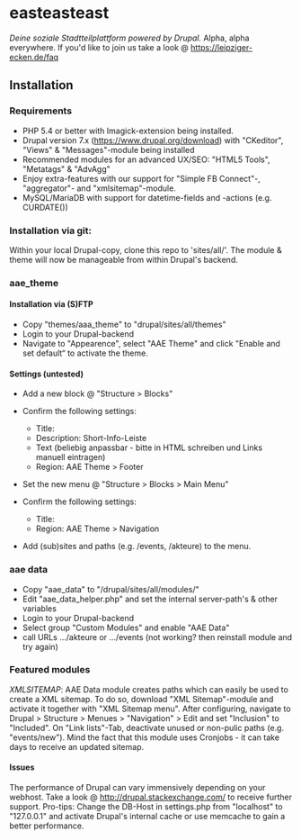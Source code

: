 # easteasteast

*Deine soziale Stadtteilplattform powered by Drupal.*
Alpha, alpha everywhere. If you'd like to join us take a look @ https://leipziger-ecken.de/faq

## Installation

### Requirements

- PHP 5.4 or better with Imagick-extension being installed.
- Drupal version 7.x (https://www.drupal.org/download) with "CKeditor", "Views" & "Messages"-module being installed
- Recommended modules for an advanced UX/SEO: "HTML5 Tools", "Metatags" & "AdvAgg"
- Enjoy extra-features with our support for "Simple FB Connect"-, "aggregator"- and "xmlsitemap"-module.
- MySQL/MariaDB with support for datetime-fields and -actions (e.g. CURDATE())

### Installation via git:

Within your local Drupal-copy, clone this repo to 'sites/all/'. The module & theme will now be manageable from within Drupal's backend.

### aae_theme

#### Installation via (S)FTP

- Copy "themes/aaa_theme" to "drupal/sites/all/themes"
- Login to your Drupal-backend
- Navigate to "Appearence", select "AAE Theme" and click "Enable and set default“ to activate the theme.

#### Settings (untested)

- Add a new block @ "Structure > Blocks"
- Confirm the following settings:

  - Title: <none>
  - Description: Short-Info-Leiste
  - Text (beliebig anpassbar - bitte in HTML schreiben und Links manuell eintragen)
  - Region: AAE Theme > Footer

- Set the new menu @ "Structure > Blocks > Main Menu"
- Confirm the following settings:

  - Title: <none>
  - Region: AAE Theme > Navigation

- Add (sub)sites and paths (e.g. /events, /akteure) to the menu.

### aae data

- Copy "aae_data" to "/drupal/sites/all/modules/"
- Edit "aae_data_helper.php" and set the internal server-path's & other variables
- Login to your Drupal-backend
- Select group "Custom Modules" and enable "AAE Data"
- call URLs .../akteure or .../events (not working? then reinstall module and try again)


### Featured modules

*XMLSITEMAP*: AAE Data module creates paths which can easily be used to create a XML sitemap. To do so, download "XML Sitemap"-module and activate it together with "XML Sitemap menu". After configuring, navigate to Drupal > Structure > Menues > "Navigation" > Edit and set "Inclusion" to "Included". On "Link lists"-Tab, deactivate unused or non-pulic paths (e.g. "events/new"). Mind the fact that this module uses  Cronjobs - it can take days to receive an updated sitemap.

#### Issues

The performance of Drupal can vary immensively depending on your webhost. Take a look @ http://drupal.stackexchange.com/
to receive further support. Pro-tips: Change the DB-Host in settings.php
from "localhost" to "127.0.0.1" and activate Drupal's internal cache or use memcache to gain a better performance.
